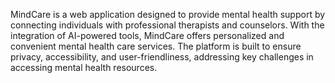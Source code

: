 MindCare is a web application designed to provide mental health support by connecting individuals with professional therapists and counselors. With the integration of AI-powered tools, MindCare offers personalized and convenient mental health care services. The platform is built to ensure privacy, accessibility, and user-friendliness, addressing key challenges in accessing mental health resources.
